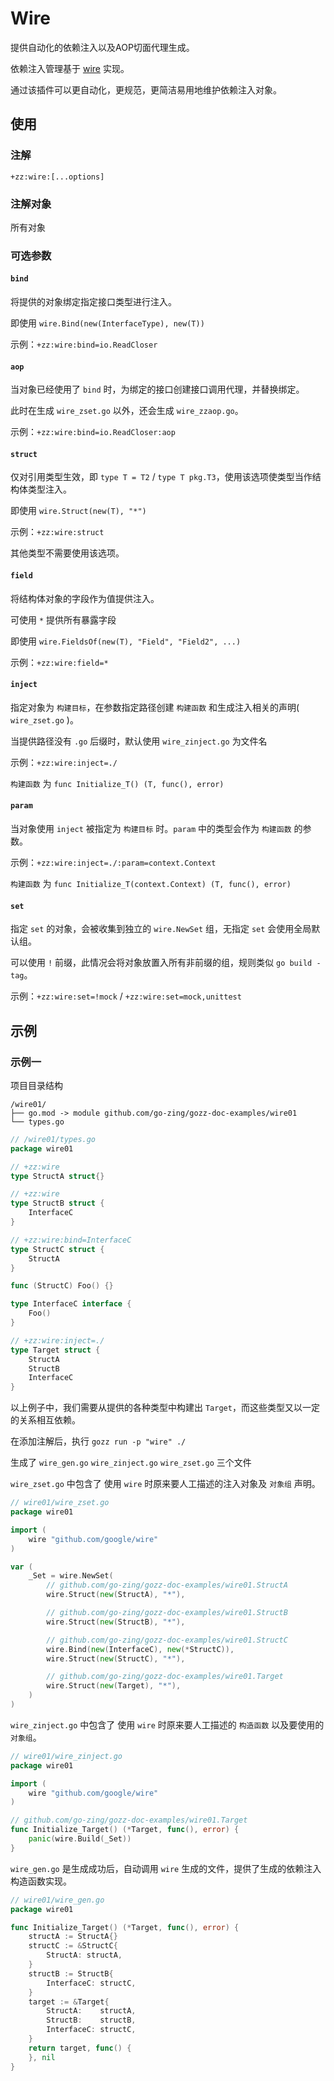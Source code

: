 # Wire

提供自动化的依赖注入以及AOP切面代理生成。

依赖注入管理基于 [wire](https://github.com/google/wire) 实现。

通过该插件可以更自动化，更规范，更简洁易用地维护依赖注入对象。

## 使用

### 注解

`+zz:wire:[...options]`

### 注解对象

所有对象

### 可选参数

#### `bind`

将提供的对象绑定指定接口类型进行注入。

即使用 `wire.Bind(new(InterfaceType), new(T))`

示例：`+zz:wire:bind=io.ReadCloser`

#### `aop`

当对象已经使用了 `bind` 时，为绑定的接口创建接口调用代理，并替换绑定。

此时在生成 `wire_zset.go` 以外，还会生成 `wire_zzaop.go`。

示例：`+zz:wire:bind=io.ReadCloser:aop`

#### `struct`

仅对引用类型生效，即 `type T = T2` / `type T pkg.T3`，使用该选项使类型当作结构体类型注入。

即使用 `wire.Struct(new(T), "*")`

示例：`+zz:wire:struct`

其他类型不需要使用该选项。

#### `field`

将结构体对象的字段作为值提供注入。

可使用 `*` 提供所有暴露字段

即使用 `wire.FieldsOf(new(T), "Field", "Field2", ...)`

示例：`+zz:wire:field=*`

#### `inject`

指定对象为 `构建目标`，在参数指定路径创建 `构建函数` 和生成注入相关的声明( `wire_zset.go` )。

当提供路径没有 `.go` 后缀时，默认使用 `wire_zinject.go` 为文件名

示例：`+zz:wire:inject=./`

`构建函数` 为 `func Initialize_T() (T, func(), error)`

#### `param`

当对象使用 `inject` 被指定为 `构建目标` 时。`param` 中的类型会作为 `构建函数` 的参数。

示例：`+zz:wire:inject=./:param=context.Context`

`构建函数` 为 `func Initialize_T(context.Context) (T, func(), error)`

#### `set`

指定 `set` 的对象，会被收集到独立的 `wire.NewSet` 组，无指定 `set` 会使用全局默认组。

可以使用 `!` 前缀，此情况会将对象放置入所有非前缀的组，规则类似 `go build -tag`。

示例：`+zz:wire:set=!mock` / `+zz:wire:set=mock,unittest`

## 示例

### 示例一

项目目录结构

```
/wire01/
├── go.mod -> module github.com/go-zing/gozz-doc-examples/wire01
└── types.go
```

```go
// /wire01/types.go
package wire01

// +zz:wire
type StructA struct{}

// +zz:wire
type StructB struct {
	InterfaceC
}

// +zz:wire:bind=InterfaceC
type StructC struct {
	StructA
}

func (StructC) Foo() {}

type InterfaceC interface {
	Foo()
}

// +zz:wire:inject=./
type Target struct {
	StructA
	StructB
	InterfaceC
}
```

以上例子中，我们需要从提供的各种类型中构建出 `Target`，而这些类型又以一定的关系相互依赖。

在添加注解后，执行 `gozz run -p "wire" ./`

生成了 `wire_gen.go` `wire_zinject.go` `wire_zset.go` 三个文件

`wire_zset.go` 中包含了 使用 `wire` 时原来要人工描述的注入对象及 `对象组` 声明。

```go
// wire01/wire_zset.go
package wire01

import (
	wire "github.com/google/wire"
)

var (
	_Set = wire.NewSet(
		// github.com/go-zing/gozz-doc-examples/wire01.StructA
		wire.Struct(new(StructA), "*"),

		// github.com/go-zing/gozz-doc-examples/wire01.StructB
		wire.Struct(new(StructB), "*"),

		// github.com/go-zing/gozz-doc-examples/wire01.StructC
		wire.Bind(new(InterfaceC), new(*StructC)),
		wire.Struct(new(StructC), "*"),

		// github.com/go-zing/gozz-doc-examples/wire01.Target
		wire.Struct(new(Target), "*"),
	)
)
```

`wire_zinject.go` 中包含了 使用 `wire` 时原来要人工描述的 `构造函数` 以及要使用的 `对象组`。

```go
// wire01/wire_zinject.go
package wire01

import (
	wire "github.com/google/wire"
)

// github.com/go-zing/gozz-doc-examples/wire01.Target
func Initialize_Target() (*Target, func(), error) {
	panic(wire.Build(_Set))
}
```

`wire_gen.go` 是生成成功后，自动调用 `wire` 生成的文件，提供了生成的依赖注入构造函数实现。

```go
// wire01/wire_gen.go
package wire01

func Initialize_Target() (*Target, func(), error) {
	structA := StructA{}
	structC := &StructC{
		StructA: structA,
	}
	structB := StructB{
		InterfaceC: structC,
	}
	target := &Target{
		StructA:    structA,
		StructB:    structB,
		InterfaceC: structC,
	}
	return target, func() {
	}, nil
}
```
